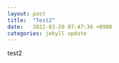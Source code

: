 ```yaml
---
layout: post
title:  "Test2"
date:   2022-03-20 07:47:36 +0900
categories: jekyll update
---
```


test2
